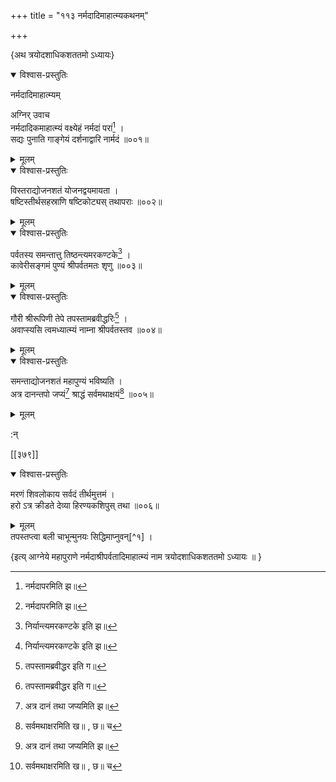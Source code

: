 +++
title = "११३ नर्मदादिमाहात्म्यकथनम्"

+++

\{अथ त्रयोदशाधिकशततमो ऽध्यायः\}


<details open><summary>विश्वास-प्रस्तुतिः</summary>

नर्मदादिमाहात्म्यम्  
    
अग्निर् उवाच  
नर्मदादिकमाहात्म्यं वक्ष्येहं नर्मदां परां[^१]   ।  
सद्यः पुनाति गाङ्गेयं दर्शनाद्वारि नार्मदं   ॥००१॥
</details>

<details><summary>मूलम्</summary>

नर्मदादिमाहात्म्यम्  
    
अग्निर् उवाच  
नर्मदादिकमाहात्म्यं वक्ष्येहं नर्मदां परां[^१]   ।  
सद्यः पुनाति गाङ्गेयं दर्शनाद्वारि नार्मदं   ॥००१॥
</details>  

<details open><summary>विश्वास-प्रस्तुतिः</summary>

विस्तराद्योजनशतं योजनद्वयमायता ।  
षष्टिस्तीर्थसहस्राणि षष्टिकोट्यस् तथापराः   ॥००२॥
</details>

<details><summary>मूलम्</summary>

विस्तराद्योजनशतं योजनद्वयमायता ।  
षष्टिस्तीर्थसहस्राणि षष्टिकोट्यस् तथापराः   ॥००२॥
</details>  

<details open><summary>विश्वास-प्रस्तुतिः</summary>

पर्वतस्य समन्तात्तु तिष्ठन्त्यमरकण्टके[^२] ।  
कावेरीसङ्गमं पुण्यं श्रीपर्वतमतः शृणु   ॥००३॥
</details>

<details><summary>मूलम्</summary>

पर्वतस्य समन्तात्तु तिष्ठन्त्यमरकण्टके[^२] ।  
कावेरीसङ्गमं पुण्यं श्रीपर्वतमतः शृणु   ॥००३॥
</details>  

<details open><summary>विश्वास-प्रस्तुतिः</summary>

गौरी श्रीरूपिणी तेपे तपस्तामब्रवीद्धरिः[^३]   ।  
अवाप्स्यसि त्वमध्यात्म्यं नाम्ना श्रीपर्वतस्तव ॥००४॥
</details>

<details><summary>मूलम्</summary>

गौरी श्रीरूपिणी तेपे तपस्तामब्रवीद्धरिः[^३]   ।  
अवाप्स्यसि त्वमध्यात्म्यं नाम्ना श्रीपर्वतस्तव ॥००४॥
</details>  

<details open><summary>विश्वास-प्रस्तुतिः</summary>

समन्ताद्योजनशतं महापुण्यं भविष्यति ।  
अत्र दानन्तपो जप्यं[^४] श्राद्धं सर्वमथाक्षयं[^५]   ॥००५॥
</details>

<details><summary>मूलम्</summary>

समन्ताद्योजनशतं महापुण्यं भविष्यति ।  
अत्र दानन्तपो जप्यं[^४] श्राद्धं सर्वमथाक्षयं[^५]   ॥००५॥
</details>  
    
:न्  
    
[^१]: नर्मदापरमिति झ॥  
    
[^२]: निर्यान्त्यमरकण्टके इति झ॥  
    
[^३]: तपस्तामब्रवीद्धर इति ग॥  
    
[^४]: अत्र दानं तथा जप्यमिति झ॥  
    
[^५]: सर्वमथाक्षरमिति ख॥ , छ॥ च  

[[३७९]]
    

<details open><summary>विश्वास-प्रस्तुतिः</summary>

मरणं शिवलोकाय सर्वदं तीर्थमुत्तमं ।  
हरो ऽत्र क्रीडते देव्या हिरण्यकशिपुस् तथा ॥००६॥
</details>

<details><summary>मूलम्</summary>

मरणं शिवलोकाय सर्वदं तीर्थमुत्तमं ।  
हरो ऽत्र क्रीडते देव्या हिरण्यकशिपुस् तथा ॥००६॥
</details>  
तपस्तप्त्वा बली चाभून्मुनयः सिद्धिमाप्नुवन्[^१]   ।  
    
\{इत्य् आग्नेये महापुराणे नर्मदाश्रीपर्वतादिमाहात्म्यं नाम त्रयोदशाधिकशततमो ऽध्यायः ॥  }
    